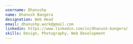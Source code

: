 ```yaml
---
username: Dhanushp
name: Dhanush Bangera
designation: Web Head
email: dhanushp.work@gmail.com
linkedin: https://www.linkedin.com/in/dhanush-bangera/
skills: Design, Photography, Web Development
---
```

